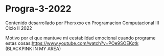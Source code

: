 # Progra-3-2022

Contenido desarrollado por Fherxxxo en Programacion Computacional III Ciclo II 2022

Motivo por el que mantuve mi eestabildad emocional cuando programe estas cosas:https://www.youtube.com/watch?v=POe9SOEKotk
(BLACKPINK IN MY AREA)
